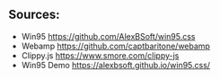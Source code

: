 
## Sources:

- Win95 https://github.com/AlexBSoft/win95.css
- Webamp https://github.com/captbaritone/webamp
- Clippy.js https://www.smore.com/clippy-js
- Win95 Demo https://alexbsoft.github.io/win95.css/

